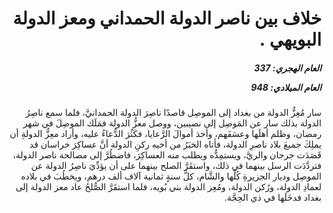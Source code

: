 <h1 dir="rtl">خلاف بين ناصر الدولة الحمداني ومعز الدولة البويهي .</h1>

<h5 dir="rtl">العام الهجري:  337

العام الميلادي: 948

</h5>

<p dir="rtl">سار مُعِزُّ الدولة من بغداد إلى الموصِل قاصدًا ناصِرَ الدولة الحمدانيَّ، فلما سمع ناصِرُ الدولة بذلك سار عن المَوصِل إلى نصيبين، ووصل معزُّ الدولة فمَلَك الموصِلَ في شهر رمضان، وظلم أهلَها وعسَفَهم، وأخذ أموالَ الرَّعايا، فكَثُرَ الدُّعاءُ عليه، وأراد معِزُّ الدولةِ أن يملِكَ جميعَ بلاد ناصرِ الدولة، فأتاه الخبَرُ من أخيه ركنِ الدولة أنَّ عساكِرَ خراسان قد قَصَدَت جرجان والريَّ، ويستمِدُّه ويطلب منه العساكِرَ، فاضطُرَّ إلى مصالحة ناصر الدولة، فتردَّدَت الرسل بينهما في ذلك، واستقَرَّ الصلح بينهما على أن يؤدِّيَ ناصِرُ الدولة عن الموصِل وديار الجزيرةِ كُلِّها والشَّام، كلَّ سنةٍ ثمانية آلاف ألف درهم، ويخطُبَ في بلاده لعمادِ الدولة، ورُكن الدولة، ومُعِز الدولة بني بُويه، فلما استقَرَّ الصُّلحُ عاد معز الدولة إلى بغداد فدخَلَها في ذي الحِجَّة.</p></br>
